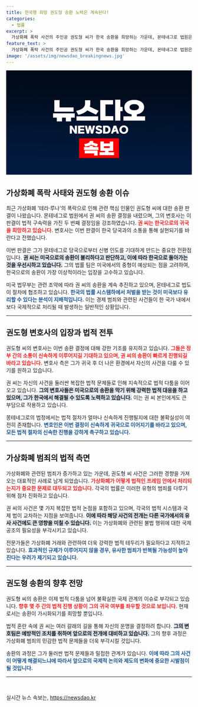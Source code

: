 ```yaml
---
title: 한국행 희망 권도형 송환 노력은 계속된다!
categories:
  - 법률
excerpt: >
  가상화폐 폭락 사건의 주인공 권도형 씨가 한국 송환을 희망하는 가운데, 몬테네그로 법원은 그의 귀국을 허가했습니다. 미국 법무부는 신병 인도를 추진 중이며, 권 씨는 중형을 피하기 위해 법적 대응을 계속하고 있습니다.
feature_text: >
  가상화폐 폭락 사건의 주인공 권도형 씨가 한국 송환을 희망하는 가운데, 몬테네그로 법원은 그의 귀국을 허가했습니다. 미국 법무부는 신병 인도를 추진 중이며, 권 씨는 중형을 피하기 위해 법적 대응을 계속하고 있습니다.
image: '/assets/img/newsdao_breakingnews.jpg'
---
```


<p><img src="/assets/img/newsdao_breakingnews.jpg" alt="cryptoinkorea 속보" /></p>

<h2 data-ke-size="size26">가상화폐 폭락 사태와 권도형 송환 이슈</h2>

<p data-ke-size="size16">최근 가상화폐 '테라·루나'의 폭락으로 인해 관련 핵심 인물인 권도형 씨에 대한 송환 판결이 나왔습니다. 몬테네그로 법원에서 권 씨의 송환 결정을 내렸으며, 그의 변호사는 이 판결이 법적 구속력을 가진 두 번째 결정임을 강조하였습니다. <b><span style="color: #ee2323;">권 씨는 한국으로의 귀국을 희망하고 있습니다.</span></b> 변호사는 이번 판결이 한국 당국과의 소통을 통해 실현되기를 바란다고 전했습니다.</p>

<p data-ke-size="size16">이번 판결은 그가 몬테네그로 당국으로부터 신병 인도를 기대하게 만드는 중요한 전환점입니다. <b><span style="background-color: #21538527;">권 씨는 미국으로의 송환이 불리하다고 판단하고, 이에 따라 한국으로 돌아가는 것을 우선시하고 있습니다.</span></b> 그의 법률 팀은 미국에서의 중형이 예상되는 점을 고려하여, 한국으로의 송환이 가장 이상적이라는 입장을 고수하고 있습니다.</p>

<p data-ke-size="size16">미국 법무부는 관련 조약에 따라 권 씨의 송환을 계속 추진하고 있으며, 몬테네그로 법도 이 절차에 협조하고 있습니다. <b><span style="color: #1a5490;">한국의 법률 시스템하에서 처벌을 받는 것이 미국보다 유리할 수 있다는 분석이 지배적입니다.</span></b> 이는 경제 범죄와 관련된 사건들이 한 국가 내에서보다 국제적으로 처리될 때 발생하는 일반적인 상황입니다.</p>

<hr>

<h2 data-ke-size="size26">권도형 변호사의 입장과 법적 전투</h2>

<p data-ke-size="size16">권도형 씨의 변호사는 이번 송환 결정에 대해 강한 기조를 유지하고 있습니다. <b><span style="color: #ee2323;">그들은 정부 간의 소통이 신속하게 이루어지길 기대하고 있으며, 권 씨의 송환이 빠르게 진행되길 바라고 있습니다.</span></b> 변호사 측은 그가 귀국 후 더 나은 환경에서 자신의 사건을 다룰 수 있기를 원하고 있습니다.</p>

<p data-ke-size="size16">권 씨는 자신의 사건을 둘러싼 복잡한 법적 문제들로 인해 지속적으로 법적 다툼을 이어오고 있습니다. <b><span style="background-color: #21538527;">그의 변호사들은 미국으로의 송환을 막기 위해 강력한 법적 대응을 하고 있으며, 그가 한국에서 해결될 수 있도록 노력하고 있습니다.</span></b> 이는 권 씨 본인에게도 큰 부담으로 작용하고 있습니다.</p>

<p data-ke-size="size16">몽테네그로의 법정에서는 법적 절차가 얼마나 신속하게 진행될지에 대한 불확실성이 여전히 존재합니다. <b><span style="color: #1a5490;">변호인은 이번 결정이 신속하게 귀국으로 이어지기를 바라고 있으며, 모든 법적 절차의 신속한 진행을 강하게 촉구하고 있습니다.</span></b></p>

<hr>

<h2 data-ke-size="size26">가상화폐 범죄의 법적 측면</h2>

<p data-ke-size="size16">가상화폐와 관련된 범죄가 증가하고 있는 가운데, 권도형 씨 사건은 그러한 경향을 가져오는 대표적인 사례로 남게 되었습니다. <b><span style="color: #ee2323;">가상화폐가 어떻게 법적인 프레임 안에서 처리되는지가 중요한 문제로 대두되고 있습니다.</span></b> 각국의 법률은 이러한 유형의 범죄를 다루기 위해 점차 진화하고 있습니다. </p>

<p data-ke-size="size16">권 씨의 사건은 몇 가지 복잡한 법적 논점을 포함하고 있으며, 각국의 법적 시스템과 국제 법이 교차하는 지점을 보여줍니다. <b><span style="background-color: #21538527;">이에 따라 해당 사건의 전개는 다른 국가에서의 유사 사건에도 큰 영향을 미칠 수 있습니다.</span></b> 이는 가상화폐와 관련된 불법 행위에 대한 국제 공조의 필요성을 부각시키고 있습니다.</p>

<p data-ke-size="size16">전문가들은 가상화폐 거래와 관련하여 더욱 강력한 법적 테두리가 필요하다고 지적하고 있습니다. <b><span style="color: #1a5490;">효과적인 규제가 이루어지지 않을 경우, 유사한 범죄가 반복될 가능성이 높아진다는 우려가 제기되고 있습니다.</span></b></p>

<hr>

<h2 data-ke-size="size26">권도형 송환의 향후 전망</h2>

<p data-ke-size="size16">권도형 씨의 송환은 이제 법적 다툼을 넘어 불확실한 국제 관계의 이슈로 부각되고 있습니다. <b><span style="color: #ee2323;">향후 몇 주 간의 법적 진행 상황이 그의 귀국 여부를 좌우할 것으로 보입니다.</span></b> 현재로서는 송환이 가시화되기를 희망할 뿐입니다.</p>

<p data-ke-size="size16">법적 혼란 속에 권 씨는 여러 갈래의 길을 통해 자신의 운명을 결정하려 합니다. <b><span style="background-color: #21538527;">그의 변호팀은 예방적인 조치를 취하며 앞으로의 전개에 대비하고 있습니다.</span></b> 그의 향후 과정은 가상화폐 범죄의 민감한 법적 문제들을 더욱 부각시킬 것입니다.</p>

<p data-ke-size="size16">송환의 과정은 그가 둘러싼 법적 문제들과 밀접한 관계가 있습니다. <b><span style="color: #1a5490;">이에 따라 그의 사건이 어떻게 해결되느냐에 따라서 앞으로의 국제적 논의와 제도의 변화에 중요한 시발점이 될 것입니다.</span></b></p>

<hr>

<p data-ke-size="size16">&nbsp;</p>
실시간 뉴스 속보는, <a href="https://newsdao.kr" rel="dofollow">https://newsdao.kr</a>


